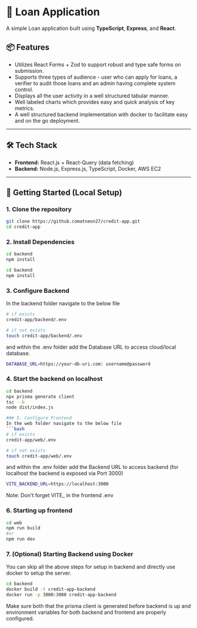 # 🔗 Loan Application 

A simple Loan application built using **TypeScript**, **Express**, and **React**.

## 📦 Features

- Utilizes React Forms + Zod to support robust and type safe forms on submission.
- Supports three types of audience - user who can apply for loans, a verifier to audit those loans and an admin having complete system control.
- Displays all the user activity in a well structured tabular manner.
- Well labeled charts which provides easy and quick analysis of key metrics.
-  A well structured backend implementation with docker to facilitate easy and on the go deployment.

---

## 🛠️ Tech Stack

- **Frontend:** React.js + React-Query (data fetching)
- **Backend:** Node.js, Express.js, TypeScript, Docker, AWS EC2

---

## 🚀 Getting Started (Local Setup)

### 1. Clone the repository

```bash
git clone https://github.comatneon27/credit-app.git
cd credit-app
```

### 2. Install Dependencies
```bash
cd backend 
npm install

cd backend 
npm install
```

### 3. Configure Backend 
In the backend folder navigate to the below file
```bash
# if exists
credit-app/backend/.env

# if not exists 
touch credit-app/backend/.env
```
and within the .env folder add the Database URL to access cloud/local database.
```bash
DATABASE_URL=https://your-db-uri.com: username@password
```

### 4. Start the backend on localhost
```bash
cd backend 
npx prisma generate client
tsc --b
node dist/index.js

### 5. Configure Frontend 
In the web folder navigate to the below file
```bash
# if exists
credit-app/web/.env

# if not exists 
touch credit-app/web/.env
```
and within the .env folder add the Backend URL to access backend (for localhost the backend is exposed via Port 3000)
```bash
VITE_BACKEND_URL=https://localhost:3000
```
Note: Don't forget VITE_ in the frontend .env

### 6. Starting up frontend
```bash
cd web
npm run build
#or
npm run dev
```

### 7. (Optional) Starting Backend using Docker
You can skip all the above steps for setup in backend and directly use docker to setup the server.
```bash
cd backend
docker build -t credit-app-backend
docker run -p 3000:3000 credit-app-backend
```

Make sure both that the prisma client is generated before backend is up and environment variables for both backend and frontend are properly configured.
